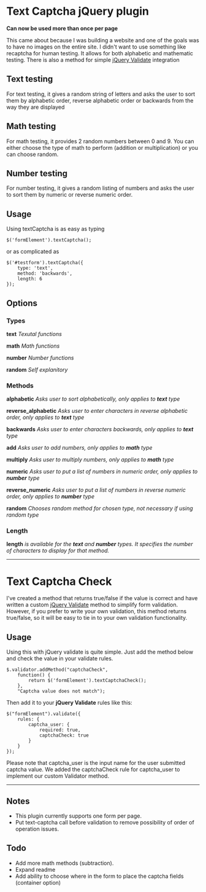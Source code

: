# Text Captcha jQuery plugin

**Can now be used more than once per page**

This came about because I was building a website and one of the goals was to have no images on the entire site. I didn't want to use something like recaptcha for human testing. It allows for both alphabetic and mathematic testing. There is also a method for simple [jQuery Validate](http://bassistance.de/jquery-plugins/jquery-plugin-validation/) integration

## Text testing
For text testing, it gives a random string of letters and asks the user to sort them by alphabetic order, reverse alphabetic order or backwards from the way they are displayed

## Math testing
For math testing, it provides 2 random numbers between 0 and 9. You can either choose the type of math to perform (addition or multiplication) or you can choose random.

## Number testing
For number testing, it gives a random listing of numbers and asks the user to sort them by numeric or reverse numeric order.


## Usage
Using textCaptcha is as easy as typing 

	$('formElement').textCaptcha();

or as complicated as

	$('#testform').textCaptcha({
		type: 'text',
		method: 'backwards',
		length: 6
	});

## Options

### Types
**text** *Texutal functions*

**math** *Math functions*

**number** *Number functions*

**random** *Self explanitory*

### Methods
**alphabetic** *Asks user to sort alphabetically, only applies to **text** type*

**reverse_alphabetic** *Asks user to enter characters in reverse alphabetic order, only applies to **text** type*

**backwards** *Asks user to enter characters backwards, only applies to **text** type*

**add** *Asks user to add numbers, only applies to **math** type*

**multiply** *Asks user to multiply numbers, only applies to **math** type*

**numeric** *Asks user to put a list of numbers in numeric order, only applies to **number** type*

**reverse_numeric** *Asks user to put a list of numbers in reverse numeric order, only applies to **number** type*

**random** *Chooses random method for chosen type, not necessary if using random type*

### Length

**length** *is available for the **text** and **number** types. It specifies the number of characters to display for that method.*

---

# Text Captcha Check

I've created a method that returns true/false if the value is correct and have written a custom [jQuery Validate](http://bassistance.de/jquery-plugins/jquery-plugin-validation/) method to simplify form validation. However, if you prefer to write your own validation, this method returns true/false, so it will be easy to tie in to your own validation functionality.

## Usage

Using this with jQuery validate is quite simple. Just add the method below and check the value in your validate rules.

	$.validator.addMethod("captchaCheck",
		function() {
			return $('formElement').textCaptchaCheck();
		},
		"Captcha value does not match");

Then add it to your **jQuery Validate** rules like this:
				
	$("formElement").validate({
		rules: {
			captcha_user: {
				required: true,
				captchaCheck: true
			}
		}
	});

Please note that captcha_user is the input name for the user submitted captcha value. We added the captchaCheck rule for captcha_user to implement our custom Validator method.

---
## Notes
- This plugin currently supports one form per page.
- Put text-captcha call before validation to remove possibility of order of operation issues.


## Todo
- Add more math methods (subtraction).
- Expand readme
- Add ability to choose where in the form to place the captcha fields (container option)